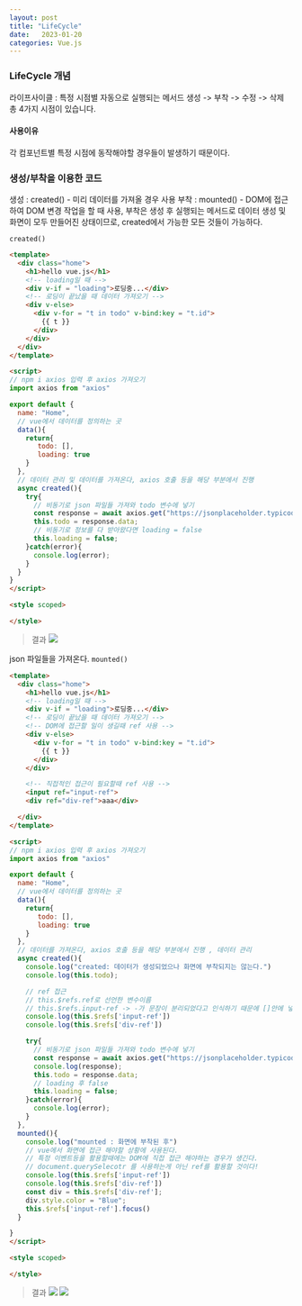 ```yaml
---
layout: post
title: "LifeCycle"
date:   2023-01-20
categories: Vue.js
---
```


### LifeCycle 개념
라이프사이클 : 특정 시점별 자동으로 실행되는 메서드
생성 -> 부착 -> 수정 -> 삭제 총 4가지 시점이 있습니다.

#### 사용이유
각 컴포넌트별 특정 시점에 동작해야할 경우들이 발생하기 때문이다.

### 생성/부착을 이용한 코드
생성 : created() - 미리 데이터를 가져올 경우 사용
부착 : mounted() - DOM에 접근하여 DOM 변경 작업을 할 때 사용, 부착은 생성 후 실행되는 메서드로 데이터 생성 및 화면이 모두 만들어진 상태이므로, created에서 가능한 모든 것들이 가능하다.

`created()`
```html
<template>
  <div class="home">
    <h1>hello vue.js</h1>
    <!-- loading일 때 -->
    <div v-if = "loading">로딩중...</div>
    <!-- 로딩이 끝났을 때 데이터 가져오기 -->
    <div v-else>  
      <div v-for = "t in todo" v-bind:key = "t.id">
        {{ t }}
      </div>
    </div>
  </div>
</template>

<script>
// npm i axios 입력 후 axios 가져오기
import axios from "axios"

export default {
  name: "Home",
  // vue에서 데이터를 정의하는 곳
  data(){
    return{
       todo: [],
       loading: true
    }
  },
  // 데이터 관리 및 데이터를 가져온다, axios 호출 등을 해당 부분에서 진행 
  async created(){
    try{
      // 비동기로 json 파일들 가져와 todo 변수에 넣기
      const response = await axios.get("https://jsonplaceholder.typicode.com/todos/");
      this.todo = response.data;
      // 비동기로 정보를 다 받아왔다면 loading = false
      this.loading = false;
    }catch(error){
      console.log(error);
    }
  }
}
</script>

<style scoped>

</style>
```

>결과
![](https://images.velog.io/images/dev-hoon/post/fce53d5d-df93-469d-81f4-6106ad50517b/image.png)

json 파일들을 가져온다.
`mounted()`
```html
<template>
  <div class="home">
    <h1>hello vue.js</h1>
    <!-- loading일 때 -->
    <div v-if = "loading">로딩중...</div>
    <!-- 로딩이 끝났을 때 데이터 가져오기 -->
    <!-- DOM에 접근할 일이 생길때 ref 사용 -->
    <div v-else>  
      <div v-for = "t in todo" v-bind:key = "t.id">
        {{ t }}
      </div>
    </div>

    <!-- 직접적인 접근이 필요할때 ref 사용 -->
    <input ref="input-ref">
    <div ref="div-ref">aaa</div>

  </div>
</template>

<script>
// npm i axios 입력 후 axios 가져오기
import axios from "axios"

export default {
  name: "Home",
  // vue에서 데이터를 정의하는 곳
  data(){
    return{
       todo: [],
       loading: true
    }
  },
  // 데이터를 가져온다, axios 호출 등을 해당 부분에서 진행 , 데이터 관리
  async created(){
    console.log("created: 데이터가 생성되었으나 화면에 부착되지는 않는다.")
    console.log(this.todo);

    // ref 접근
    // this.$refs.ref로 선언한 변수이름
    // this.$refs.input-ref -> -가 문장이 분리되었다고 인식하기 때문에 []안에 넣어서 객체에 접근
    console.log(this.$refs['input-ref'])
    console.log(this.$refs['div-ref'])

    try{
      // 비동기로 json 파일들 가져와 todo 변수에 넣기
      const response = await axios.get("https://jsonplaceholder.typicode.com/todos/");
      console.log(response);
      this.todo = response.data;
      // loading 후 false
      this.loading = false;
    }catch(error){
      console.log(error);
    }
  },
  mounted(){
    console.log("mounted : 화면에 부착된 후")
    // vue에서 화면에 접근 해야할 상황에 사용된다.
    // 특정 이벤트등을 활용할때에는 DOM에 직접 접근 해야하는 경우가 생긴다.
    // document.querySelecotr 를 사용하는게 아닌 ref를 활용할 것이다!
    console.log(this.$refs['input-ref'])
    console.log(this.$refs['div-ref'])
    const div = this.$refs['div-ref'];
    div.style.color = "Blue";
    this.$refs['input-ref'].focus()
  }

}
</script>

<style scoped>

</style>
```

>결과
![](https://images.velog.io/images/dev-hoon/post/48ca62bc-79ad-4c20-b519-07587407ba44/image.png)
![](https://images.velog.io/images/dev-hoon/post/178ea018-f102-4912-a131-2ce8c55f07d2/image.png)